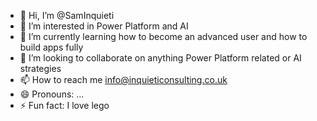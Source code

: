 - 👋 Hi, I’m @SamInquieti
- 👀 I’m interested in Power Platform and AI
- 🌱 I’m currently learning how to become an advanced user and how to build apps fully
- 💞️ I’m looking to collaborate on anything Power Platform related or AI strategies
- 📫 How to reach me info@inquieticonsulting.co.uk
- 😄 Pronouns: ...
- ⚡ Fun fact: I love lego 

<!---
SamInquieti/SamInquieti is a ✨ special ✨ repository because its `README.md` (this file) appears on your GitHub profile.
You can click the Preview link to take a look at your changes.
--->
